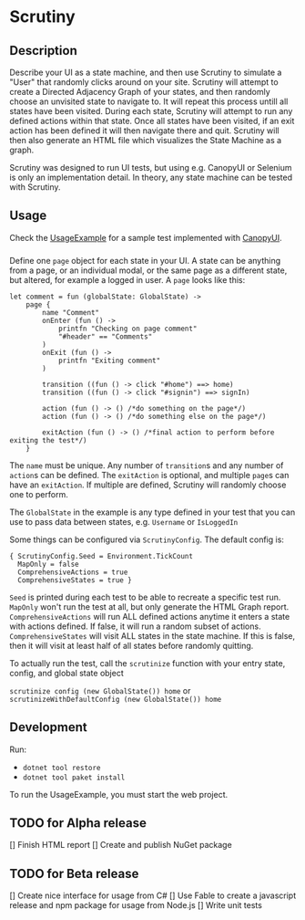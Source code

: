 # Scrutiny

## Description
Describe your UI as a state machine, and then use Scrutiny to simulate a "User" that randomly clicks around on your site. 
Scrutiny will attempt to create a Directed Adjacency Graph of your states, and then randomly choose an unvisited state to navigate to. 
It will repeat this process untill all states have been visited.
During each state, Scrutiny will attempt to run any defined actions within that state.
Once all states have been visited, if an exit action has been defined it will then navigate there and quit.
Scrutiny will then also generate an HTML file which visualizes the State Machine as a graph.

Scrutiny was designed to run UI tests, but using e.g. CanopyUI or Selenium is only an implementation detail. In theory, any state machine can be tested with Scrutiny.

## Usage
Check the [UsageExample](/tree/master/src/UsageExample) for a sample test implemented with [CanopyUI](https://github.com/lefthandedgoat/canopy).

### 
Define one `page` object for each state in your UI. A state can be anything from a page, or an individual modal, or the same page as a different state, but altered, for example a logged in user.
A `page` looks like this:

    let comment = fun (globalState: GlobalState) ->
        page {
            name "Comment"
            onEnter (fun () ->
                printfn "Checking on page comment"
                "#header" == "Comments"
            )
            onExit (fun () ->
                printfn "Exiting comment"
            )

            transition ((fun () -> click "#home") ==> home)
            transition ((fun () -> click "#signin") ==> signIn)
            
            action (fun () -> () /*do something on the page*/)
            action (fun () -> () /*do something else on the page*/)

            exitAction (fun () -> () /*final action to perform before exiting the test*/)
        }

The `name` must be unique. Any number of `transition`s and any number of `action`s can be defined.
The `exitAction` is optional, and multiple `page`s can have an `exitAction`. If multiple are defined, Scrutiny will randomly choose one to perform.

The `GlobalState` in the example is any type defined in your test that you can use to pass data between states, e.g. `Username` or `IsLoggedIn`

Some things can be configured via `ScrutinyConfig`. The default config is:

    { ScrutinyConfig.Seed = Environment.TickCount
      MapOnly = false
      ComprehensiveActions = true
      ComprehensiveStates = true }

`Seed` is printed during each test to be able to recreate a specific test run.
`MapOnly` won't run the test at all, but only generate the HTML Graph report.
`ComprehensiveActions` will run ALL defined actions anytime it enters a state with actions defined. If false, it will run a random subset of actions.
`ComprehensiveStates` will visit ALL states in the state machine. If this is false, then it will visit at least half of all states before randomly quitting.

To actually run the test, call the `scrutinize` function with your entry state, config, and global state object

`scrutinize config (new GlobalState()) home` or `scrutinizeWithDefaultConfig (new GlobalState()) home`

## Development
Run:
* `dotnet tool restore`
* `dotnet tool paket install`

To run the UsageExample, you must start the web project.

## TODO for Alpha release
[] Finish HTML report
[] Create and publish NuGet package

## TODO for Beta release
[] Create nice interface for usage from C#
[] Use Fable to create a javascript release and npm package for usage from Node.js
[] Write unit tests 